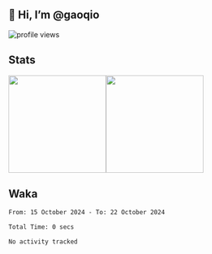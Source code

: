 ## 👋 Hi, I’m @gaoqio

![profile views](https://komarev.com/ghpvc/?username=gaoqio&style=for-the-badge)

## Stats

<div style="display: flex;" align="center">
    <img src="https://github-readme-stats.vercel.app/api?username=gaoqio&layout=compact&count_private=true&show_icons=true&theme=github_dark&hide_border=true" style="height: 192px;"/>
    <img src="https://github-readme-stats.vercel.app/api/top-langs?username=gaoqio&layout=compact&count_private=true&theme=github_dark&hide_border=true&langs_count=8" style="height: 192px;" />
</div>

## Waka

<!--START_SECTION:waka-->

```txt
From: 15 October 2024 - To: 22 October 2024

Total Time: 0 secs

No activity tracked
```

<!--END_SECTION:waka-->